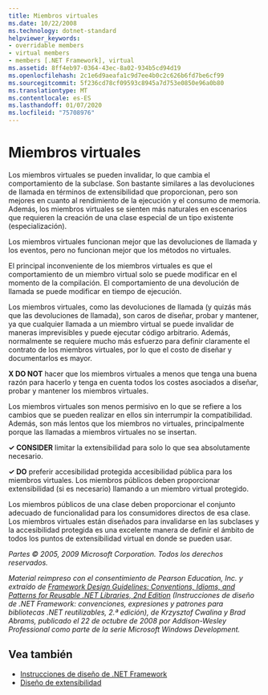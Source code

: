 ```yaml
---
title: Miembros virtuales
ms.date: 10/22/2008
ms.technology: dotnet-standard
helpviewer_keywords:
- overridable members
- virtual members
- members [.NET Framework], virtual
ms.assetid: 8ff4eb97-0364-43ec-8a02-934b5cd94d19
ms.openlocfilehash: 2c1e6d9aeafa1c9d7ee4b0c2c626b6fd7be6cf99
ms.sourcegitcommit: 5f236cd78cf09593c8945a7d753e0850e96a0b80
ms.translationtype: MT
ms.contentlocale: es-ES
ms.lasthandoff: 01/07/2020
ms.locfileid: "75708976"
---
```

# <a name="virtual-members"></a>Miembros virtuales
Los miembros virtuales se pueden invalidar, lo que cambia el comportamiento de la subclase. Son bastante similares a las devoluciones de llamada en términos de extensibilidad que proporcionan, pero son mejores en cuanto al rendimiento de la ejecución y el consumo de memoria. Además, los miembros virtuales se sienten más naturales en escenarios que requieren la creación de una clase especial de un tipo existente (especialización).  
  
 Los miembros virtuales funcionan mejor que las devoluciones de llamada y los eventos, pero no funcionan mejor que los métodos no virtuales.  
  
 El principal inconveniente de los miembros virtuales es que el comportamiento de un miembro virtual solo se puede modificar en el momento de la compilación. El comportamiento de una devolución de llamada se puede modificar en tiempo de ejecución.  
  
 Los miembros virtuales, como las devoluciones de llamada (y quizás más que las devoluciones de llamada), son caros de diseñar, probar y mantener, ya que cualquier llamada a un miembro virtual se puede invalidar de maneras imprevisibles y puede ejecutar código arbitrario. Además, normalmente se requiere mucho más esfuerzo para definir claramente el contrato de los miembros virtuales, por lo que el costo de diseñar y documentarlos es mayor.  
  
 **X DO NOT** hacer que los miembros virtuales a menos que tenga una buena razón para hacerlo y tenga en cuenta todos los costes asociados a diseñar, probar y mantener los miembros virtuales.  
  
 Los miembros virtuales son menos permisivo en lo que se refiere a los cambios que se pueden realizar en ellos sin interrumpir la compatibilidad. Además, son más lentos que los miembros no virtuales, principalmente porque las llamadas a miembros virtuales no se insertan.  
  
 **✓ CONSIDER** limitar la extensibilidad para solo lo que sea absolutamente necesario.  
  
 **✓ DO** preferir accesibilidad protegida accesibilidad pública para los miembros virtuales. Los miembros públicos deben proporcionar extensibilidad (si es necesario) llamando a un miembro virtual protegido.  
  
 Los miembros públicos de una clase deben proporcionar el conjunto adecuado de funcionalidad para los consumidores directos de esa clase. Los miembros virtuales están diseñados para invalidarse en las subclases y la accesibilidad protegida es una excelente manera de definir el ámbito de todos los puntos de extensibilidad virtual en donde se pueden usar.  
  
 *Partes © 2005, 2009 Microsoft Corporation. Todos los derechos reservados.*  
  
 *Material reimpreso con el consentimiento de Pearson Education, Inc. y extraído de [Framework Design Guidelines: Conventions, Idioms, and Patterns for Reusable .NET Libraries, 2nd Edition](https://www.informit.com/store/framework-design-guidelines-conventions-idioms-and-9780321545619) (Instrucciones de diseño de .NET Framework: convenciones, expresiones y patrones para bibliotecas .NET reutilizables, 2.ª edición), de Krzysztof Cwalina y Brad Abrams, publicado el 22 de octubre de 2008 por Addison-Wesley Professional como parte de la serie Microsoft Windows Development.*  
  
## <a name="see-also"></a>Vea también

- [Instrucciones de diseño de .NET Framework](../../../docs/standard/design-guidelines/index.md)
- [Diseño de extensibilidad](../../../docs/standard/design-guidelines/designing-for-extensibility.md)
